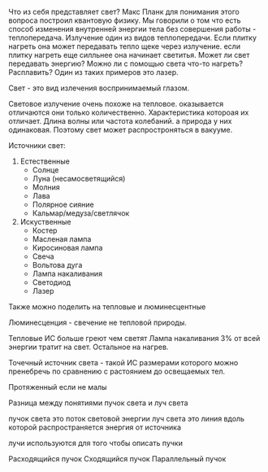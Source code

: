 Что из себя представляет свет? Макс Планк для понимания этого вопроса построил квантовую физику. Мы говорили о том что есть способ изменения внутренней энергии тела без совершения работы - теплопередача. 
Излучение один из видов теплопередачи. Если плитку нагреть она может передавать тепло щеке через излучение. если плитку нагреть еще силльнее она начинает светитья. 
Может ли свет передавать энергию? Можно ли с помощью света что-то нагреть? Расплавить? Один из таких примеров это лазер. 

Свет - это вид излечения воспринимаемый глазом.

Световое излучение очень похоже на тепловое. оказывается отличаются они только количественно. Характеристика котороая их отличает. Длина волны или частота колебаний. а природа у них одинаковая. Поэтому свет может распростроняться в вакууме. 

Источники свет:
1. Естественные
	- Солнце
	- Луна (несамосветящийся)
	- Молния
	- Лава
	- Полярное сияние
	- Кальмар/медуза/светлячок
2. Искуственные
	- Костер
	- Масленая лампа
	- Киросиновая лампа
	- Свеча
	- Вольтова дуга
	- Лампа накаливания
	- Светодиод
	- Лазер

Также можно поделить на тепловые и люминесцентные

Люминесценция - свечение не тепловой природы.

Тепловые ИС больше греют чем светят Лампа накаливания 3% от всей энергии тратит на свет. Остальное на нагрев.

Точечный источник света - такой ИС размерами которого можно пренебречь по сравнению с растоянием до освещаемых тел.

Протяженный если не малы

Разница между понятиями пучок света и луч света

пучок света это поток световой энергии
луч света это линия вдоль которой распространяется энергия от источника

лучи используются для того чтобы описать пучки

Расходящийся пучок
Сходящийся пучок
Параллельный пучок





